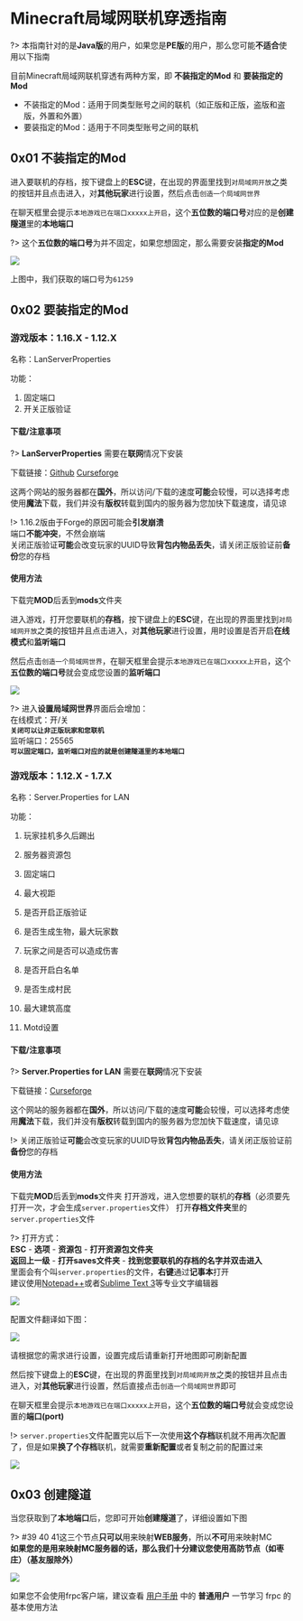 # Minecraft局域网联机穿透指南

?> 本指南针对的是**Java版**的用户，如果您是**PE版**的用户，那么您可能**不适合**使用以下指南

目前Minecraft局域网联机穿透有两种方案，即 **不装指定的Mod** 和 **要装指定的Mod**

- 不装指定的Mod：适用于同类型账号之间的联机（如正版和正版，盗版和盗版，外置和外置）
- 要装指定的Mod：适用于不同类型账号之间的联机

## 0x01 不装指定的Mod

进入要联机的存档，按下键盘上的**ESC**键，在出现的界面里找到`对局域网开放`之类的按钮并且点击进入，对**其他玩家**进行设置，然后点击`创造一个局域网世界`

在聊天框里会提示`本地游戏已在端口xxxxx上开启`，这个**五位数的端口号**对应的是**创建隧道**里的**本地端口**

?> 这个**五位数的端口号**为并不固定，如果您想固定，那么需要安装**指定的Mod**

![](./_images/mc-1.png)

上图中，我们获取的端口号为`61259`

## 0x02 要装指定的Mod

### 游戏版本：1.16.X - 1.12.X

名称：LanServerProperties

功能：

1. 固定端口
2. 开关正版验证
#### 下载/注意事项

?> **LanServerProperties** 需要在**联网**情况下安装

下载链接：[Github](https://github.com/rikka0w0/LanServerProperties)   [Curseforge](https://www.curseforge.com/minecraft/mc-mods/lan-server-properties/files/all) 

这两个网站的服务器都在**国外**，所以访问/下载的速度**可能**会较慢，可以选择考虑使用**魔法**下载，我们并没有**版权**转载到国内的服务器为您加快下载速度，请见谅

!> 1.16.2版由于Forge的原因可能会**引发崩溃**  
端口**不能冲突**，不然会崩端  
关闭正版验证**可能**会改变玩家的UUID导致**背包内物品丢失**，请关闭正版验证前**备份**您的存档

#### 使用方法

下载完**MOD**后丢到**mods**文件夹

进入游戏，打开您要联机的**存档**，按下键盘上的**ESC**键，在出现的界面里找到`对局域网开放`之类的按钮并且点击进入，对**其他玩家**进行设置，用时设置是否开启**在线模式**和**监听端口**

然后点击`创造一个局域网世界`，在聊天框里会提示`本地游戏已在端口xxxxx上开启`，这个**五位数的端口号**就会变成您设置的**监听端口**

![](./_images/mc-2.png)

?> 进入**设置局域网世界**界面后会增加：  
在线模式：开/关  
**`关闭可以让非正版玩家和您联机`**  
监听端口：25565  
**`可以固定端口，监听端口对应的就是创建隧道里的本地端口`**

### 游戏版本：1.12.X - 1.7.X

名称：Server.Properties for LAN

功能：

1. 玩家挂机多久后踢出

2. 服务器资源包

3. 固定端口

4. 最大视距

5. 是否开启正版验证

6. 是否生成生物，最大玩家数

7. 玩家之间是否可以造成伤害

8. 是否开启白名单

9. 是否生成村民

10. 最大建筑高度

11. Motd设置

#### 下载/注意事项

?> **Server.Properties for LAN** 需要在**联网**情况下安装

下载链接：[Curseforge](https://www.curseforge.com/minecraft/mc-mods/server-properties-for-lan/files/all)

这个网站的服务器都在**国外**，所以访问/下载的速度**可能**会较慢，可以选择考虑使用**魔法**下载，我们并没有**版权**转载到国内的服务器为您加快下载速度，请见谅

!> 关闭正版验证**可能**会改变玩家的UUID导致**背包内物品丢失**，请关闭正版验证前**备份**您的存档

#### 使用方法

下载完**MOD**后丢到**mods**文件夹
打开游戏，进入您想要的联机的**存档**（必须要先打开一次，才会生成`server.properties`文件）
打开**存档文件夹**里的`server.properties`文件

?> 打开方式：  
**ESC** - **选项** - **资源包** - **打开资源包文件夹**  
**返回上一级** - **打开saves文件夹** - **找到您要联机的存档的名字并双击进入**  
里面会有个叫`server.properties`的文件，**右键**通过**记事本**打开  
建议使用[Notepad++](https://notepad-plus-plus.org/)或者[Sublime Text 3](http://www.sublimetext.com/)等专业文字编辑器

![](./_images/mc-3.png)

配置文件翻译如下图：

![](./_images/mc-4.png)

请根据您的需求进行设置，设置完成后请重新打开地图即可刷新配置

然后按下键盘上的**ESC**键，在出现的界面里找到`对局域网开放`之类的按钮并且点击进入，对**其他玩家**进行设置，然后直接点击`创造一个局域网世界`即可

在聊天框里会提示`本地游戏已在端口xxxxx上开启`，这个**五位数的端口号**就会变成您设置的**端口(port)**

!> `server.properties`文件配置完以后下一次使用**这个存档**联机就不用再次配置了，但是如果**换了个存档**联机，就需要**重新配置**或者复制之前的配置过来

![](./_images/mc-5.png)

## 0x03 创建隧道

当您获取到了**本地端口**后，您即可开始**创建隧道**了，详细设置如下图

?> #39 40 41这三个节点**只可以**用来映射**WEB服务**，所以**不可**用来映射MC  
**如果您的是用来映射MC服务器的话，那么我们十分建议您使用高防节点（如枣庄）（基友服除外）**

![](./_images/mc-6.png)

如果您不会使用frpc客户端，建议查看 [用户手册](https://doc.natfrp.com/#/frpc/manual?id=%e6%99%ae%e9%80%9a%e7%94%a8%e6%88%b7) 中的 **普通用户** 一节学习 frpc 的基本使用方法